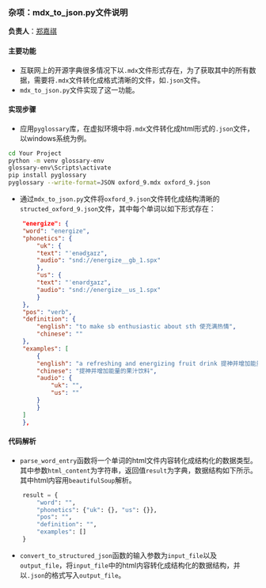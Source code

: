 ### 杂项：mdx_to_json.py文件说明
**负责人**：[郑嘉祺](https://github.com/missswiftie)
#### 主要功能
- 互联网上的开源字典很多情况下以`.mdx`文件形式存在，为了获取其中的所有数据，需要将`.mdx`文件转化成格式清晰的文件，如`.json`文件。
- `mdx_to_json.py`文件实现了这一功能。
#### 实现步骤
- 应用`pyglossary`库，在虚拟环境中将`.mdx`文件转化成html形式的`.json`文件，以windows系统为例。
```bash
cd Your Project
python -m venv glossary-env
glossary-env\Scripts\activate
pip install pyglossary
pyglossary --write-format=JSON oxford_9.mdx oxford_9.json
```
- 通过`mdx_to_json.py`文件将`oxford_9.json`文件转化成结构清晰的`structed_oxford_9.json`文件，其中每个单词以如下形式存在：
```json
    "energize": {
    "word": "energize",
    "phonetics": {
        "uk": {
        "text": "ˈenədʒaɪz",
        "audio": "snd://energize__gb_1.spx"
        },
        "us": {
        "text": "ˈenərdʒaɪz",
        "audio": "snd://energize__us_1.spx"
        }
    },
    "pos": "verb",
    "definition": {
        "english": "to make sb enthusiastic about sth 使充满热情",
        "chinese": ""
    },
    "examples": [
        {
        "english": "a refreshing and energizing fruit drink 提神并增加能量的果汁饮料",
        "chinese": "提神并增加能量的果汁饮料",
        "audio": {
            "uk": "",
            "us": ""
        }
        }
    ]
    },
```
#### 代码解析
- `parse_word_entry`函数将一个单词的html文件内容转化成结构化的数据类型。其中参数`html_content`为字符串，返回值`result`为字典，数据结构如下所示。其中html内容用`beautifulSoup`解析。
```python
    result = {
        "word": "",
        "phonetics": {"uk": {}, "us": {}},
        "pos": "",
        "definition": "",
        "examples": []
    }
```
- `convert_to_structured_json`函数的输入参数为`input_file`以及`output_file`，将`input_file`中的html内容转化成结构化的数据结构，并以`.json`的格式写入`output_file`。